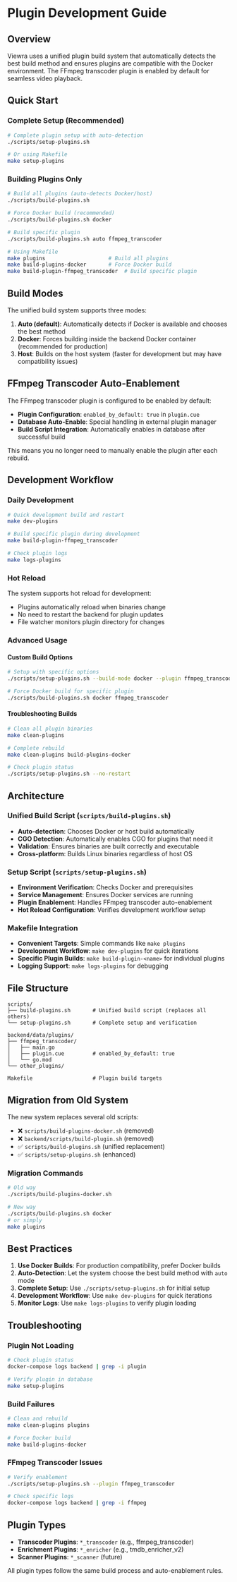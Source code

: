 # Plugin Development Guide

## Overview

Viewra uses a unified plugin build system that automatically detects the best build method and ensures plugins are compatible with the Docker environment. The FFmpeg transcoder plugin is enabled by default for seamless video playback.

## Quick Start

### Complete Setup (Recommended)
```bash
# Complete plugin setup with auto-detection
./scripts/setup-plugins.sh

# Or using Makefile
make setup-plugins
```

### Building Plugins Only
```bash
# Build all plugins (auto-detects Docker/host)
./scripts/build-plugins.sh

# Force Docker build (recommended)
./scripts/build-plugins.sh docker

# Build specific plugin
./scripts/build-plugins.sh auto ffmpeg_transcoder

# Using Makefile
make plugins                    # Build all plugins
make build-plugins-docker       # Force Docker build
make build-plugin-ffmpeg_transcoder  # Build specific plugin
```

## Build Modes

The unified build system supports three modes:

1. **Auto (default)**: Automatically detects if Docker is available and chooses the best method
2. **Docker**: Forces building inside the backend Docker container (recommended for production)
3. **Host**: Builds on the host system (faster for development but may have compatibility issues)

## FFmpeg Transcoder Auto-Enablement

The FFmpeg transcoder plugin is configured to be enabled by default:

- **Plugin Configuration**: `enabled_by_default: true` in `plugin.cue`
- **Database Auto-Enable**: Special handling in external plugin manager
- **Build Script Integration**: Automatically enables in database after successful build

This means you no longer need to manually enable the plugin after each rebuild.

## Development Workflow

### Daily Development
```bash
# Quick development build and restart
make dev-plugins

# Build specific plugin during development
make build-plugin-ffmpeg_transcoder

# Check plugin logs
make logs-plugins
```

### Hot Reload
The system supports hot reload for development:
- Plugins automatically reload when binaries change
- No need to restart the backend for plugin updates
- File watcher monitors plugin directory for changes

### Advanced Usage

#### Custom Build Options
```bash
# Setup with specific options
./scripts/setup-plugins.sh --build-mode docker --plugin ffmpeg_transcoder --no-restart

# Force Docker build for specific plugin
./scripts/build-plugins.sh docker ffmpeg_transcoder
```

#### Troubleshooting Builds
```bash
# Clean all plugin binaries
make clean-plugins

# Complete rebuild
make clean-plugins build-plugins-docker

# Check plugin status
./scripts/setup-plugins.sh --no-restart
```

## Architecture

### Unified Build Script (`scripts/build-plugins.sh`)
- **Auto-detection**: Chooses Docker or host build automatically
- **CGO Detection**: Automatically enables CGO for plugins that need it
- **Validation**: Ensures binaries are built correctly and executable
- **Cross-platform**: Builds Linux binaries regardless of host OS

### Setup Script (`scripts/setup-plugins.sh`)
- **Environment Verification**: Checks Docker and prerequisites
- **Service Management**: Ensures Docker services are running
- **Plugin Enablement**: Handles FFmpeg transcoder auto-enablement
- **Hot Reload Configuration**: Verifies development workflow setup

### Makefile Integration
- **Convenient Targets**: Simple commands like `make plugins`
- **Development Workflow**: `make dev-plugins` for quick iterations
- **Specific Plugin Builds**: `make build-plugin-<name>` for individual plugins
- **Logging Support**: `make logs-plugins` for debugging

## File Structure

```
scripts/
├── build-plugins.sh       # Unified build script (replaces all others)
└── setup-plugins.sh       # Complete setup and verification

backend/data/plugins/
├── ffmpeg_transcoder/
│   ├── main.go
│   ├── plugin.cue         # enabled_by_default: true
│   └── go.mod
└── other_plugins/

Makefile                   # Plugin build targets
```

## Migration from Old System

The new system replaces several old scripts:
- ❌ `scripts/build-plugins-docker.sh` (removed)
- ❌ `backend/scripts/build-plugin.sh` (removed)
- ✅ `scripts/build-plugins.sh` (unified replacement)
- ✅ `scripts/setup-plugins.sh` (enhanced)

### Migration Commands
```bash
# Old way
./scripts/build-plugins-docker.sh

# New way
./scripts/build-plugins.sh docker
# or simply
make plugins
```

## Best Practices

1. **Use Docker Builds**: For production compatibility, prefer Docker builds
2. **Auto-Detection**: Let the system choose the best build method with `auto` mode
3. **Complete Setup**: Use `./scripts/setup-plugins.sh` for initial setup
4. **Development Workflow**: Use `make dev-plugins` for quick iterations
5. **Monitor Logs**: Use `make logs-plugins` to verify plugin loading

## Troubleshooting

### Plugin Not Loading
```bash
# Check plugin status
docker-compose logs backend | grep -i plugin

# Verify plugin in database
make setup-plugins
```

### Build Failures
```bash
# Clean and rebuild
make clean-plugins plugins

# Force Docker build
make build-plugins-docker
```

### FFmpeg Transcoder Issues
```bash
# Verify enablement
./scripts/setup-plugins.sh --plugin ffmpeg_transcoder

# Check specific logs
docker-compose logs backend | grep -i ffmpeg
```

## Plugin Types

- **Transcoder Plugins**: `*_transcoder` (e.g., ffmpeg_transcoder)
- **Enrichment Plugins**: `*_enricher` (e.g., tmdb_enricher_v2)
- **Scanner Plugins**: `*_scanner` (future)

All plugin types follow the same build process and auto-enablement rules. 